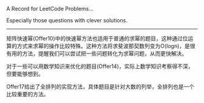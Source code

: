 A Record for LeetCode Problems...

Especially those questions with clever solutions.

---
矩阵快速幂(Offer10)中的快速幂方法也适用于普通的求幂的题目，这种通过位运算的方式来求幂的操作比较特殊。这种方法将求斐波那契数列变为O(logn)，是很有用的方法，提醒我们可以尝试把一些问题转化为求幂问题，从而更快解决。

对于一些可以用数学知识来优化的题目(Offer14)，实际上数学知识考察得不深，但要能够想到。

Offer17给出了全排列的实现方法，具体题目是针对大数的列举，全排列也是一个比较重要的方法。